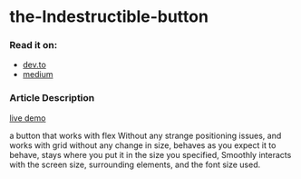 # the-Indestructible-button

### Read it on:
- [dev.to](https://dev.to/hefnawy/the-button-that-every-front-end-developer-should-use-the-written-once-and-forgotten-code-2olp)
- [medium](https://medium.com/@Youssef_Hefnawy/the-button-that-every-front-end-developer-should-use-the-written-once-and-forgotten-code-026d7545bd33)

### Article Description
[live demo](https://ymhaah.github.io/the-Indestructible-button/)

a button that works with flex Without any strange positioning issues, and works with grid without any change in size, behaves as you expect it to behave, stays where you put it in the size you specified, Smoothly interacts with the screen size, surrounding elements, and the font size used.
